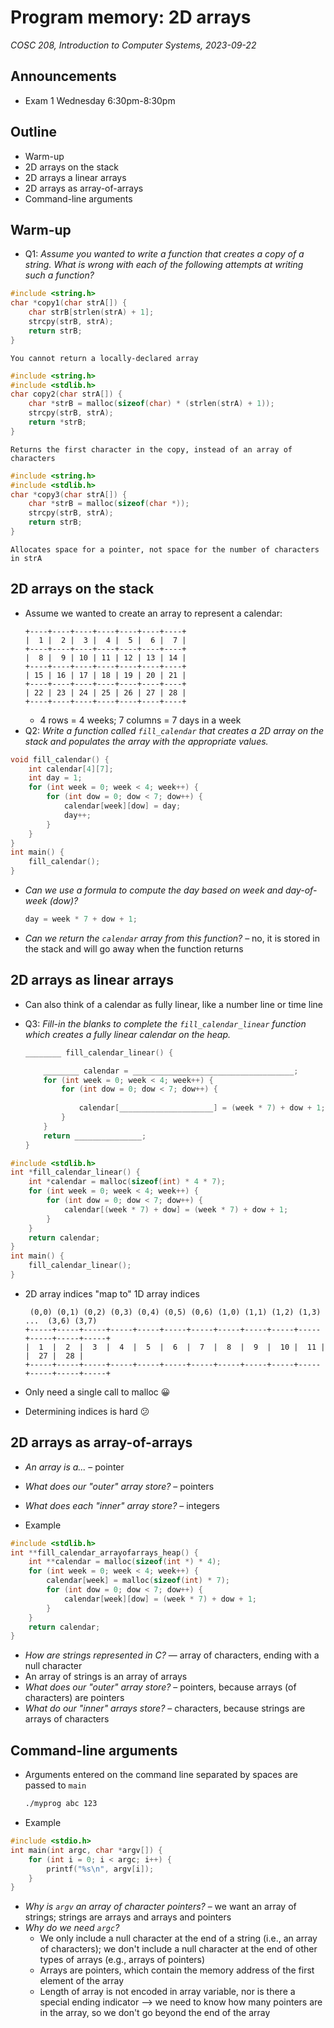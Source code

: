 # Program memory: 2D arrays
_COSC 208, Introduction to Computer Systems, 2023-09-22_

## Announcements
* Exam 1 Wednesday 6:30pm-8:30pm

## Outline
* Warm-up
* 2D arrays on the stack
* 2D arrays a linear arrays
* 2D arrays as array-of-arrays
* Command-line arguments

## Warm-up
* Q1: _Assume you wanted to write a function that creates a copy of a string. What is wrong with each of the following attempts at writing such a function?_


```c
#include <string.h>
char *copy1(char strA[]) {
    char strB[strlen(strA) + 1];
    strcpy(strB, strA);
    return strB;
}
```

    You cannot return a locally-declared array


```c
#include <string.h>
#include <stdlib.h>
char copy2(char strA[]) {
    char *strB = malloc(sizeof(char) * (strlen(strA) + 1));
    strcpy(strB, strA);
    return *strB;
}
```

    Returns the first character in the copy, instead of an array of characters


```c
#include <string.h>
#include <stdlib.h>
char *copy3(char strA[]) {
    char *strB = malloc(sizeof(char *));
    strcpy(strB, strA);
    return strB;
}
```

    Allocates space for a pointer, not space for the number of characters in strA

## 2D arrays on the stack
* Assume we wanted to create an array to represent a calendar:
    ```
    +----+----+----+----+----+----+----+
    |  1 |  2 |  3 |  4 |  5 |  6 |  7 |
    +----+----+----+----+----+----+----+
    |  8 |  9 | 10 | 11 | 12 | 13 | 14 |
    +----+----+----+----+----+----+----+
    | 15 | 16 | 17 | 18 | 19 | 20 | 21 |
    +----+----+----+----+----+----+----+
    | 22 | 23 | 24 | 25 | 26 | 27 | 28 |
    +----+----+----+----+----+----+----+
    ```
    * 4 rows = 4 weeks; 7 columns = 7 days in a week
* Q2: _Write a function called `fill_calendar` that creates a 2D array on the stack and populates the array with the appropriate values._



```c
void fill_calendar() {
    int calendar[4][7];
    int day = 1;
    for (int week = 0; week < 4; week++) {
        for (int dow = 0; dow < 7; dow++) {
            calendar[week][dow] = day;
            day++;
        }
    }
}
int main() {
    fill_calendar();
}
```

* _Can we use a formula to compute the day based on week and day-of-week (dow)?_
    ```C
    day = week * 7 + dow + 1;
    ```
* _Can we return the `calendar` array from this function?_ – no, it is stored in the stack and will go away when the function returns

## 2D arrays as linear arrays

* Can also think of a calendar as fully linear, like a number line or time line

* Q3: _Fill-in the blanks to complete the `fill_calendar_linear` function which creates a fully linear calendar on the heap._
    ```C
    ________ fill_calendar_linear() {
    
        ________ calendar = ____________________________________;
        for (int week = 0; week < 4; week++) {
            for (int dow = 0; dow < 7; dow++) {
            
                calendar[_____________________] = (week * 7) + dow + 1;
            }
        }
        return _______________;
    }
    ```


```c
#include <stdlib.h>
int *fill_calendar_linear() {
    int *calendar = malloc(sizeof(int) * 4 * 7);
    for (int week = 0; week < 4; week++) {
        for (int dow = 0; dow < 7; dow++) {
            calendar[(week * 7) + dow] = (week * 7) + dow + 1;
        }
    }
    return calendar;
}
int main() {
    fill_calendar_linear();
}
```

* 2D array indices "map to" 1D array indices
    ```
     (0,0) (0,1) (0,2) (0,3) (0,4) (0,5) (0,6) (1,0) (1,1) (1,2) (1,3)  ...  (3,6) (3,7)
    +-----+-----+-----+-----+-----+-----+-----+-----+-----+-----+-----+-----+-----+-----+
    |  1  |  2  |  3  |  4  |  5  |  6  |  7  |  8  |  9  |  10 |  11 |     |  27 |  28 |
    +-----+-----+-----+-----+-----+-----+-----+-----+-----+-----+-----+-----+-----+-----+
    ```

* Only need a single call to malloc 😀
* Determining indices is hard 😕

## 2D arrays as array-of-arrays

* _An array is a..._ – pointer
* _What does our "outer" array store?_ – pointers
* _What does each "inner" array store?_ – integers

* Example


```c
#include <stdlib.h>
int **fill_calendar_arrayofarrays_heap() {
    int **calendar = malloc(sizeof(int *) * 4);
    for (int week = 0; week < 4; week++) {
        calendar[week] = malloc(sizeof(int) * 7);
        for (int dow = 0; dow < 7; dow++) {
            calendar[week][dow] = (week * 7) + dow + 1;
        }
    }
    return calendar;
}
```

* _How are strings represented in C?_ — array of characters, ending with a null character
* An array of strings is an array of arrays
* _What does our "outer" array store?_ – pointers, because arrays (of characters) are pointers
* _What do our "inner" arrays store?_ – characters, because strings are arrays of characters

## Command-line arguments

* Arguments entered on the command line separated by spaces are passed to `main`
    ```bash
    ./myprog abc 123
    ```

* Example


```c
#include <stdio.h>
int main(int argc, char *argv[]) {
    for (int i = 0; i < argc; i++) {
        printf("%s\n", argv[i]);
    }
}
```

* _Why is `argv` an array of character pointers?_ – we want an array of strings; strings are arrays and arrays and pointers
* _Why do we need `argc`?_
    * We only include a null character at the end of a string (i.e., an array of characters); we don't include a null character at the end of other types of arrays (e.g., arrays of pointers)
    * Arrays are pointers, which contain the memory address of the first element of the array
    * Length of array is not encoded in array variable, nor is there a special ending indicator --> we need to know how many pointers are in the array, so we don't go beyond the end of the array
